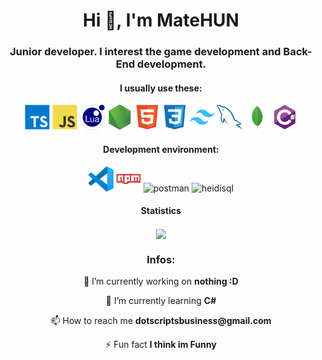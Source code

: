 <h1 align="center">Hi 👋, I'm MateHUN
</h1>
<h3 align="center">
<p align="center">
    Junior developer. I interest the game development and Back-End development.
</p>
</h3>





<h4 align="center">I usually use these: </h4>
<p align="center">
<img src="https://raw.githubusercontent.com/devicons/devicon/master/icons/typescript/typescript-original.svg" alt="typescript" width="40" height="40"/>
<img src="https://raw.githubusercontent.com/devicons/devicon/master/icons/javascript/javascript-original.svg" alt="javascript" width="40" height="40"/>
<img src="https://raw.githubusercontent.com/devicons/devicon/master/icons/lua/lua-original.svg" alt="lua" width="40" height="40"/>
<img src="https://raw.githubusercontent.com/devicons/devicon/master/icons/nodejs/nodejs-original.svg" alt="node" width="40" height="40"/>
<img src="https://raw.githubusercontent.com/devicons/devicon/master/icons/html5/html5-original.svg" alt="html5" width="40" height="40"/>
<img src="https://raw.githubusercontent.com/devicons/devicon/master/icons/css3/css3-original.svg" alt="css3" width="40" height="40"/>
<img src="https://raw.githubusercontent.com/devicons/devicon/master/icons/tailwindcss/tailwindcss-plain.svg" alt="mysql" width="40" height="40"/>
<img src="https://raw.githubusercontent.com/devicons/devicon/master/icons/mysql/mysql-original.svg" alt="mysql" width="40" height="40"/>
<img src="https://raw.githubusercontent.com/devicons/devicon/master/icons/mongodb/mongodb-original.svg" alt="mongodb" width="40" height="40"/>
<img src="https://raw.githubusercontent.com/devicons/devicon/master/icons/csharp/csharp-original.svg" alt="csharp" width="40" height="40"/>
</p>
<h4 align="center">Development environment:</h4>
<p align="center">
<img src="https://raw.githubusercontent.com/devicons/devicon/master/icons/vscode/vscode-original.svg" alt="vscode" width="40" height="40"/>
<img src="https://raw.githubusercontent.com/devicons/devicon/master/icons/npm/npm-original-wordmark.svg" alt="npm" width="40" height="40"/>
<img src="https://www.vectorlogo.zone/logos/getpostman/getpostman-icon.svg" alt="postman" width="40" height="40"/>
<img src="https://upload.wikimedia.org/wikipedia/commons/3/32/HeidiSQL_logo_image.png" alt="heidisql" width="40" height="40"/>
</p>
<h4 align="center">Statistics</h4>

<p align="center">
<img align="center" src="https://github-readme-stats.vercel.app/api/top-langs/?username=MateHUNAa&hide=html,css&layout=compact&theme=dark" />
</p>

<!--
<p align="center">
<img align="center" src="https://github-readme-stats.vercel.app/api?username=MateHUNAa&layout=compact&theme=dark" />
</p>
-->


<h3 align="center">Infos:</h3>
<p align="center" >
 🔭 I’m currently working on <b>nothing :D</b>
</p>
<p align="center" >
 🌱 I’m currently learning <b>C#</b>
    </p>
<p align="center" >
 📫 How to reach me <b>dotscriptsbusiness@gmail.com</b>
    </p>
<p align="center" >
⚡ Fun fact <b>I think im Funny</b>
</p>
